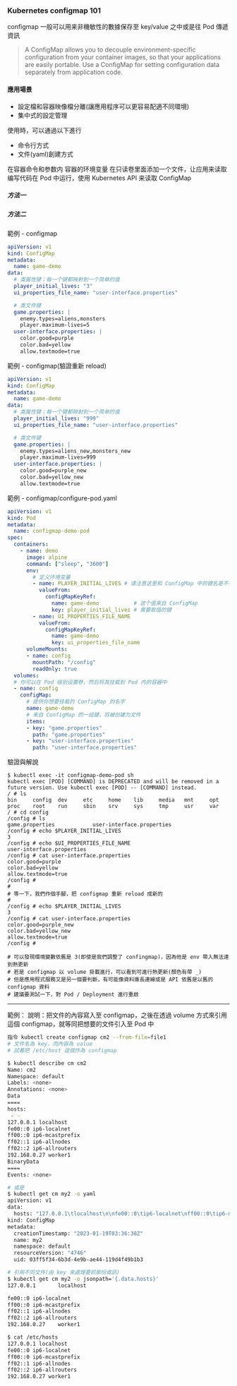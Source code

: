 ### Kubernetes configmap 101

configmap 一般可以用来非機敏性的數據保存至 key/value 之中或是往 Pod 傳遞資訊
> A ConfigMap allows you to decouple environment-specific configuration from your container images, so that your applications are easily portable. Use a ConfigMap for setting configuration data separately from application code.

#### 應用場景
* 設定檔和容器映像檔分離(讓應用程序可以更容易配適不同環境)
* 集中式的設定管理

使用時，可以通過以下進行
* 命令行方式
* 文件(yaml)創建方式


在容器命令和参数内
容器的环境变量
在只读卷里面添加一个文件，让应用来读取
编写代码在 Pod 中运行，使用 Kubernetes API 来读取 ConfigMap

##### 方法一

##### 方法二


範例 - configmap 
```yaml
apiVersion: v1
kind: ConfigMap
metadata:
  name: game-demo
data:
  # 类属性键；每一个键都映射到一个简单的值
  player_initial_lives: "3"
  ui_properties_file_name: "user-interface.properties"

  # 类文件键
  game.properties: |
    enemy.types=aliens,monsters
    player.maximum-lives=5    
  user-interface.properties: |
    color.good=purple
    color.bad=yellow
    allow.textmode=true   
```

範例 - configmap(驗證重新 reload) 
```yaml
apiVersion: v1
kind: ConfigMap
metadata:
  name: game-demo
data:
  # 类属性键；每一个键都映射到一个简单的值
  player_initial_lives: "999"
  ui_properties_file_name: "user-interface.properties"

  # 类文件键
  game.properties: |
    enemy.types=aliens_new,monsters_new
    player.maximum-lives=999    
  user-interface.properties: |
    color.good=purple_new
    color.bad=yellow_new
    allow.textmode=true 
```

範例 - configmap/configure-pod.yaml
```yaml
apiVersion: v1
kind: Pod
metadata:
  name: configmap-demo-pod
spec:
  containers:
    - name: demo
      image: alpine
      command: ["sleep", "3600"]
      env:
        # 定义环境变量
        - name: PLAYER_INITIAL_LIVES # 请注意这里和 ConfigMap 中的键名是不一样的
          valueFrom:
            configMapKeyRef:
              name: game-demo           # 这个值来自 ConfigMap
              key: player_initial_lives # 需要取值的键
        - name: UI_PROPERTIES_FILE_NAME
          valueFrom:
            configMapKeyRef:
              name: game-demo
              key: ui_properties_file_name
      volumeMounts:
      - name: config
        mountPath: "/config"
        readOnly: true
  volumes:
  # 你可以在 Pod 级别设置卷，然后将其挂载到 Pod 内的容器中
  - name: config
    configMap:
      # 提供你想要挂载的 ConfigMap 的名字
      name: game-demo
      # 来自 ConfigMap 的一组键，将被创建为文件
      items:
      - key: "game.properties"
        path: "game.properties"
      - key: "user-interface.properties"
        path: "user-interface.properties"
```


驗證與解說
```
$ kubectl exec -it configmap-demo-pod sh
kubectl exec [POD] [COMMAND] is DEPRECATED and will be removed in a future version. Use kubectl exec [POD] -- [COMMAND] instead.
/ # ls
bin     config  dev     etc     home    lib     media   mnt     opt     proc    root    run     sbin    srv     sys     tmp     usr     var
/ # cd config
/config # ls
game.properties            user-interface.properties
/config # echo $PLAYER_INITIAL_LIVES
3
/config # echo $UI_PROPERTIES_FILE_NAME
user-interface.properties
/config # cat user-interface.properties 
color.good=purple
color.bad=yellow
allow.textmode=true 
/config # 
# 
# 等一下，我們作個手腳，把 configmap 重新 reload 成新的
#
/config # echo $PLAYER_INITIAL_LIVES
3
/config # cat user-interface.properties
color.good=purple_new
color.bad=yellow_new
allow.textmode=true 
/config # 

# 可以發現環境變數依舊是 3(即使是我們調整了 confingmap)，因為他是 env 帶入無法達到熱更新
# 若是 configmap 以 volume 掛載進行，可以看到可進行熱更新(顏色有帶 _)
# 但是應用程式服務又是另一個要判斷，有可能像資料庫長連線或是 API 依舊是以舊的 configmap 資料
# 建議要測試一下，對 Pod / Deployment 進行重啟
```

---

範例：
說明：把文件的內容寫入至 configmap，之後在透過 volume 方式來引用這個 configmap，就等同把想要的文件引入至 Pod 中

```bash
指令 kubectl create configmap cm2 --from-file=file1
# 文件名為 key，而內容為 value
# 試著把 /etc/host 這個作為 configmap

$ kubectl describe cm cm2
Name: cm2
Namespace: default
Labels: <none>
Annotations: <none>
Data
====
hosts:
 - - 
127.0.0.1 localhost
fe00::0 ip6-localnet
ff00::0 ip6-mcastprefix
ff02::1 ip6-allnodes
ff02::2 ip6-allrouters
192.168.0.27 worker1
BinaryData
====
Events: <none>

# 或是
$ kubectl get cm my2 -o yaml
apiVersion: v1
data:
  hosts: "127.0.0.1\tlocalhost\n\nfe00::0\tip6-localnet\nff00::0\tip6-mcastprefix\nff02::1\tip6-allnodes\nff02::2\tip6-allrouters\n192.168.0.27\tworker1\n"
kind: ConfigMap
metadata:
  creationTimestamp: "2023-01-19T03:36:38Z"
  name: my2
  namespace: default
  resourceVersion: "4746"
  uid: 03ff5f34-6b3d-4e9b-ae44-119d4f49b1b3

# 引用不同文件(由 key 來處理要抓那份資訊)
$ kubectl get cm my2 -o jsonpath='{.data.hosts}'
127.0.0.1       localhost

fe00::0 ip6-localnet
ff00::0 ip6-mcastprefix
ff02::1 ip6-allnodes
ff02::2 ip6-allrouters
192.168.0.27    worker1

$ cat /etc/hosts
127.0.0.1 localhost
fe00::0 ip6-localnet
ff00::0 ip6-mcastprefix
ff02::1 ip6-allnodes
ff02::2 ip6-allrouters
192.168.0.27 worker1
```
